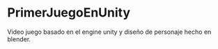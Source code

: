 # PrimerJuegoEnUnity

Video juego basado en el engine unity y diseño de personaje hecho en blender.
